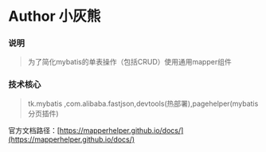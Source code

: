 # Author 小灰熊

### 说明
>为了简化mybatis的单表操作（包括CRUD）使用通用mapper组件

### 技术核心
>tk.mybatis	,com.alibaba.fastjson,devtools(热部署),pagehelper(mybatis分页插件)

官方文档路径：[https://mapperhelper.github.io/docs/](https://mapperhelper.github.io/docs/)
